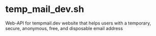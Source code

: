 # temp_mail_dev.sh
Web-API for tempmail.dev website that helps users with a temporary, secure, anonymous, free, and disposable email address
